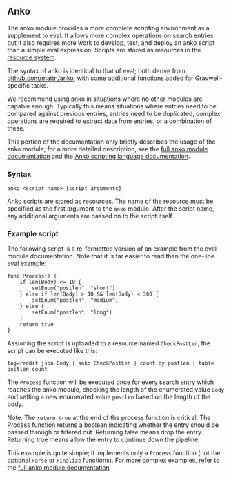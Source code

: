 ## Anko

The anko module provides a more complete scripting environment as a supplement to eval. It allows more complex operations on search entries, but it also requires more work to develop, test, and deploy an anko script than a simple eval expression. Scripts are stored as resources in the [resource system](#!resources/resources.md).

The syntax of anko is identical to that of eval; both derive from [github.com/mattn/anko](https://github.com/mattn/anko), with some additional functions added for Gravwell-specific tasks.

We recommend using anko in situations where no other modules are capable enough. Typically this means situations where entries need to be compared against previous entries, entries need to be duplicated, complex operations are required to extract data from entries, or a combination of these.

This portion of the documentation only briefly describes the usage of the anko module; for a more detailed description, see the [full anko module documentation](#!scripting/anko.md) and the [Anko scripting language documentation](#!scripting/scripting.md).

### Syntax

`anko <script name> [script arguments]`

Anko scripts are stored as resources. The name of the resource must be specified as the first argument to the `anko` module. After the script name, any additional arguments are passed on to the script itself.

### Example script

The following script is a re-formatted version of an example from the eval module documentation. Note that it is far easier to read than the one-line eval example:

```
func Process() {
	if len(Body) <= 10 {
		setEnum("postlen", "short")
	} else if len(Body) > 10 && len(Body) < 300 {
		setEnum("postlen", "medium")
	} else {
		setEnum("postlen", "long")
	}
	return true
}
```

Assuming the script is uploaded to a resource named `CheckPostLen`, the script can be executed like this:

```
tag=reddit json Body | anko CheckPostLen | count by postlen | table postlen count
```

The `Process` function will be executed once for every search entry which reaches the anko module, checking the length of the enumerated value `Body` and setting a new enumerated value `postlen` based on the length of the body.

Note: The `return true` at the end of the process function is critical.  The Process function returns a boolean indicating whether the entry should be passed through or filtered out.  Returning false means drop the entry.  Returning true means allow the entry to continue down the pipeline.

This example is quite simple; it implements only a `Process` function (not the optional `Parse` or `Finalize` functions). For more complex examples, refer to the [full anko module documentation](#!scripting/anko.md)
